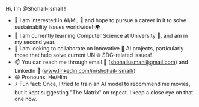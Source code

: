 Hi, I’m @Shohail-Ismail !

- 👀 I am interested in AI/ML 🤖 and hope to pursue a career in it to solve sustainability issues worldwide! 🌍
- 🌱 I am currently learning Computer Science at University 🏫, and am in my second year.
- 💞️ I am looking to collaborate on innovative 🧠 AI projects, particularly those that help solve current UN 🌐 SDG-related issues!
- 📫 You can reach me through email 📩 (shohailusman@gmail.com) and LinkedIn 🔗 (www.linkedin.com/in/shohail-ismail/)
- 😄 Pronouns: He/Him
- ⚡ Fun fact: Once, I tried to train an AI model to recommend me movies, but it kept suggesting "The Matrix" on repeat. I keep a close eye on that one now.

<!---
Shohail-Ismail/Shohail-Ismail is a ✨ special ✨ repository because its `README.md` (this file) appears on your GitHub profile.
You can click the Preview link to take a look at your changes.
--->
